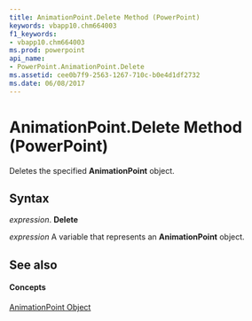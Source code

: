 ```yaml
---
title: AnimationPoint.Delete Method (PowerPoint)
keywords: vbapp10.chm664003
f1_keywords:
- vbapp10.chm664003
ms.prod: powerpoint
api_name:
- PowerPoint.AnimationPoint.Delete
ms.assetid: cee0b7f9-2563-1267-710c-b0e4d1df2732
ms.date: 06/08/2017
---
```



# AnimationPoint.Delete Method (PowerPoint)

Deletes the specified  **AnimationPoint** object.


## Syntax

 _expression_. **Delete**

 _expression_ A variable that represents an **AnimationPoint** object.


## See also


#### Concepts


[AnimationPoint Object](PowerPoint.AnimationPoint.md)


